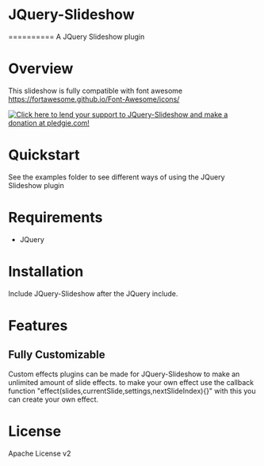 # JQuery-Slideshow
==========
A JQuery Slideshow plugin


Overview
========
This slideshow is fully compatible with font awesome
https://fortawesome.github.io/Font-Awesome/icons/


[![Click here to lend your support to JQuery-Slideshow and make a donation at pledgie.com!](https://pledgie.com/campaigns/32610.png?skin_name=chrome)](https://pledgie.com/campaigns/32610)

Quickstart
==========
See the examples folder to see different ways of using the JQuery Slideshow plugin

Requirements
============
 - JQuery

Installation
============
Include JQuery-Slideshow after the JQuery include.


Features
========

Fully Customizable
--------------
Custom effects plugins can be made for JQuery-Slideshow to make an unlimited amount of slide effects.
to make your own effect use the callback function "effect(slides,currentSlide,settings,nextSlideIndex){}"
with this you can create your own effect. 


License
=======
Apache License v2 




